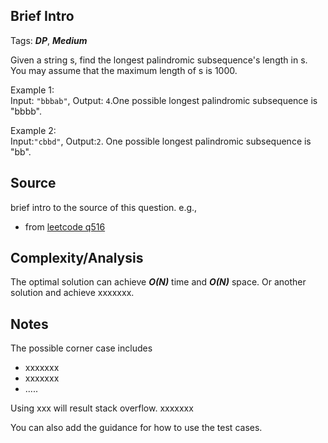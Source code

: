 [comment]: <> (This is a comment, it will not be included. For every question commit to the repository, you should put this readme file in the question/problem folder as a readme file, rename it to README.md)

## Brief Intro
Tags: ___DP___, ___Medium___

Given a string s, find the longest palindromic subsequence's length in s. You may assume that the maximum length of s is 1000.

Example 1:  
Input: `"bbbab"`, Output: `4`.One possible longest palindromic subsequence is "bbbb".

Example 2:  
Input:`"cbbd"`, Output:`2`. One possible longest palindromic subsequence is "bb".

## Source
brief intro to the source of this question. e.g.,
* from [leetcode q516](https://leetcode.com/problems/longest-palindromic-subsequence "Longest Palindromic Subsequence")

## Complexity/Analysis
The optimal solution can achieve ___O(N)___ time and ___O(N)___ space. Or another solution and achieve xxxxxxx.

## Notes
The possible corner case includes
* xxxxxxx
* xxxxxxx
* .....

Using xxx will result stack overflow. xxxxxxx

You can also add the guidance for how to use the test cases.
